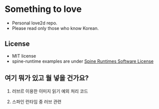 # Something to love
- Personal love2d repo.
- Please read only those who know Korean.

## License
- MIT license
- spine-runtime examples are under [Spine Runtimes Software License](https://github.com/EsotericSoftware/spine-runtimes/blob/3.7/LICENSE)

## 여기 뭐가 있고 월 넣을 건가요?

1. 러브르 이용한 이미지 읽기 예외 처리 코드

2. 스파인 런타임 중 러브 관련



